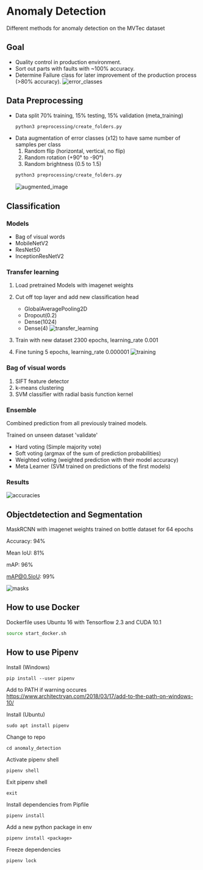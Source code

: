 # Anomaly Detection
Different methods for anomaly detection on the MVTec dataset

## Goal

- Quality control in production environment.
- Sort out parts with faults with ~100% accuracy.
- Determine Failure class for later improvement of the production process (>80% accuracy).
    ![error_classes](docs/error_classes.png)

## Data Preprocessing
- Data split 70% training, 15% testing, 15% validation (meta_training)
    ```bash
    python3 preprocessing/create_folders.py
    ```
- Data augmentation of error classes (x12) to have same number of samples per class
    1. Random flip (horizontal, vertical, no flip)
    2. Random rotation (+90° to -90°)
    3. Random brightness (0.5 to 1.5)
    ```bash
    python3 preprocessing/create_folders.py
    ```
    ![augmented_image](docs/augmented_image.png)

## Classification
### Models
- Bag of visual words
- MobileNetV2
- ResNet50
- InceptionResNetV2

### Transfer learning

1. Load pretrained Models with imagenet weights
2. Cut off top layer and add new classification head
    - GlobalAveragePooling2D
    - Dropout(0.2)
    - Dense(1024)
    - Dense(4)
    ![transfer_learning](docs/transfer_learning.png)

3. Train with new dataset 2300 epochs, learning_rate 0.001
4. Fine tuning 5 epochs, learning_rate 0.000001
![training](docs/inceptionresnetv2_hazelnut_acc91.png)

### Bag of visual words

1. SIFT feature detector
2. k-means clustering
3. SVM classifier with radial basis function kernel

### Ensemble

Combined prediction from all previously trained models.

Trained on unseen dataset 'validate'

- Hard voting (Simple majority vote)
- Soft voting (argmax of the sum of prediction probabilities)
- Weighted voting (weighted prediction with their model accuracy)
- Meta Learner (SVM trained on predictions of the first models)

### Results
![accuracies](docs/accuracies.png)

## Objectdetection and Segmentation

MaskRCNN with imagenet weights trained on bottle dataset for 64 epochs

Accuracy: 94%

Mean IoU: 81%

mAP: 96%

mAP@0.5IoU: 99%

![masks](docs/mask_result.png)

## How to use Docker

Dockerfile uses Ubuntu 16 with Tensorflow 2.3 and CUDA 10.1

```bash
source start_docker.sh
```

## How to use Pipenv
Install (Windows)

    pip install --user pipenv

Add to PATH if warning occures
https://www.architectryan.com/2018/03/17/add-to-the-path-on-windows-10/

Install (Ubuntu)

    sudo apt install pipenv

Change to repo

    cd anomaly_detection

Activate pipenv shell

    pipenv shell

Exit pipenv shell

    exit

Install dependencies from Pipfile 

    pipenv install

Add a new python package in env

    pipenv install <package>

Freeze dependencies

    pipenv lock
